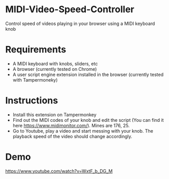 # MIDI-Video-Speed-Controller
Control speed of videos playing in your browser using a MIDI keyboard knob

# Requirements
- A MIDI keyboard with knobs, sliders, etc
- A browser (currently tested on Chrome)
- A user script engine extension installed in the browser (currently tested with Tampermoneky)


# Instructions
- Install this extension on Tampermonkey
- Find out the MIDI codes of your knob and edit the script (You can find it here https://www.midimonitor.com/). Mines are 176, 25.
- Go to Youtube, play a video and start messing with your knob. The playback speed of the video should change accordingly.

# Demo

https://www.youtube.com/watch?v=WxtF_b_DG_M
